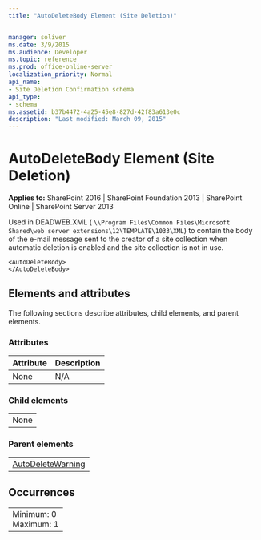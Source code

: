 ```yaml
---
title: "AutoDeleteBody Element (Site Deletion)"


manager: soliver
ms.date: 3/9/2015
ms.audience: Developer
ms.topic: reference
ms.prod: office-online-server
localization_priority: Normal
api_name:
- Site Deletion Confirmation schema
api_type:
- schema
ms.assetid: b37b4472-4a25-45e8-827d-42f83a613e0c
description: "Last modified: March 09, 2015"
---
```


# AutoDeleteBody Element (Site Deletion)

 
  
 **Applies to:** SharePoint 2016 | SharePoint Foundation 2013 | SharePoint Online | SharePoint Server 2013
  
Used in DEADWEB.XML ( `\\Program Files\Common Files\Microsoft Shared\web server extensions\12\TEMPLATE\1033\XML`) to contain the body of the e-mail message sent to the creator of a site collection when automatic deletion is enabled and the site collection is not in use.
  
```
<AutoDeleteBody>
</AutoDeleteBody>
```

## Elements and attributes

The following sections describe attributes, child elements, and parent elements.

### Attributes

|**Attribute**|**Description**|
|:-----|:-----|
|None  <br/> |N/A  <br/> |
   
### Child elements

||
|:-----|
|None |
   
### Parent elements

||
|:-----|
|[AutoDeleteWarning](autodeletewarning-element-site-deletion.md)|
   
## Occurrences

||
|:-----|
|Minimum: 0  <br/> Maximum: 1  <br/> |
   

